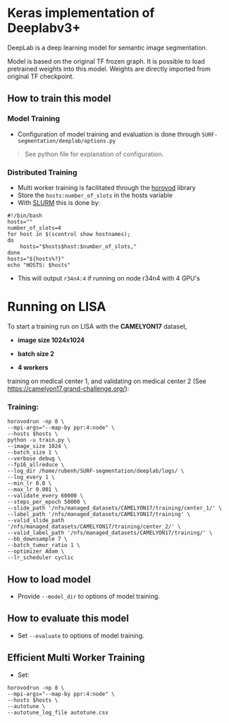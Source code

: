 # Keras implementation of Deeplabv3+
DeepLab is a deep learning model for semantic image segmentation.  

Model is based on the original TF frozen graph. It is possible to load pretrained weights into this model. Weights are directly imported from original TF checkpoint.  


## How to train this model
### Model Training

- Configuration of model training and evaluation is done through `SURF-segmentation/deeplab/options.py`
> See python file for explanation of configuration.

### Distributed Training
- Multi worker training is facilitated through the <a href="https://horovod.readthedocs.io/en/stable/library">horovod</a> library
- Store the `hosts:number_of_slots` in the hosts variable 
- With <a href="https://slurm.schedmd.com/documentation.html">SLURM</a> this is done by:

```
#!/bin/bash
hosts=""
number_of_slots=4
for host in $(scontrol show hostnames);
do
	hosts="$hosts$host:$number_of_slots,"
done
hosts="${hosts%?}"
echo "HOSTS: $hosts"
```
- This will output `r34n4:4` if running on node r34n4 with 4 GPU's

# Running on LISA
To start a training run on LISA with the **CAMELYON17** dataset, 

- **image size 1024x1024**

- **batch size 2**

- **4 workers**

training on medical center 1, and validating on medical center 2 (See https://camelyon17.grand-challenge.org/):

### Training:
```
horovodrun -np 8 \
--mpi-args="--map-by ppr:4:node" \
--hosts $hosts \
python -u train.py \
--image_size 1024 \
--batch_size 1 \
--verbose debug \
--fp16_allreduce \
--log_dir /home/rubenh/SURF-segmentation/deeplab/logs/ \
--log_every 1 \
--min_lr 0.0 \
--max_lr 0.001 \
--validate_every 60000 \
--steps_per_epoch 50000 \
--slide_path '/nfs/managed_datasets/CAMELYON17/training/center_1/' \
--label_path '/nfs/managed_datasets/CAMELYON17/training' \
--valid_slide_path '/nfs/managed_datasets/CAMELYON17/training/center_2/' \
--valid_label_path '/nfs/managed_datasets/CAMELYON17/training/' \
--bb_downsample 7 \
--batch_tumor_ratio 1 \
--optimizer Adam \
--lr_scheduler cyclic
```
## How to load model
- Provide `--model_dir` to options of model training.

## How to evaluate this model
- Set `--evaluate` to options of model training.

## Efficient Multi Worker Training
- Set:
```
horovodrun -np 8 \
--mpi-args="--map-by ppr:4:node" \
--hosts $hosts \
--autotune \
--autotune_log_file autotune.csv
```
